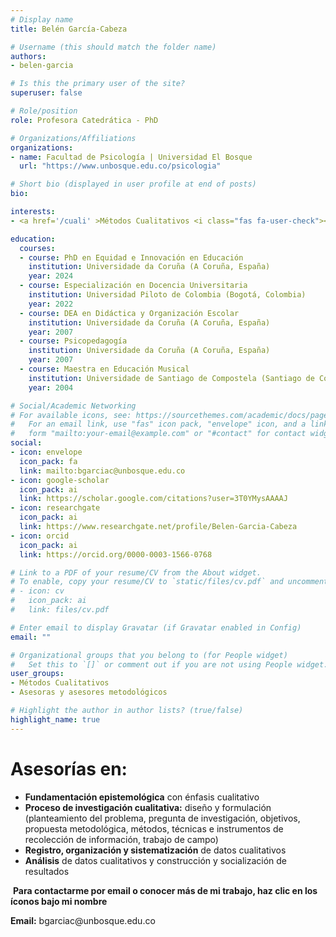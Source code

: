 ```yaml
---
# Display name
title: Belén García-Cabeza

# Username (this should match the folder name)
authors:
- belen-garcia

# Is this the primary user of the site?
superuser: false

# Role/position
role: Profesora Catedrática - PhD

# Organizations/Affiliations
organizations:
- name: Facultad de Psicología | Universidad El Bosque
  url: "https://www.unbosque.edu.co/psicologia"

# Short bio (displayed in user profile at end of posts)
bio: 

interests:
- <a href='/cuali' >Métodos Cualitativos <i class="fas fa-user-check"></i></a><br />

education:
  courses:
  - course: PhD en Equidad e Innovación en Educación
    institution: Universidade da Coruña (A Coruña, España)
    year: 2024
  - course: Especialización en Docencia Universitaria
    institution: Universidad Piloto de Colombia (Bogotá, Colombia)
    year: 2022
  - course: DEA en Didáctica y Organización Escolar
    institution: Universidade da Coruña (A Coruña, España)
    year: 2007
  - course: Psicopedagogía
    institution: Universidade da Coruña (A Coruña, España)
    year: 2007
  - course: Maestra en Educación Musical
    institution: Universidade de Santiago de Compostela (Santiago de Compostela, España) 
    year: 2004

# Social/Academic Networking
# For available icons, see: https://sourcethemes.com/academic/docs/page-builder/#icons
#   For an email link, use "fas" icon pack, "envelope" icon, and a link in the
#   form "mailto:your-email@example.com" or "#contact" for contact widget.
social:
- icon: envelope
  icon_pack: fa
  link: mailto:bgarciac@unbosque.edu.co
- icon: google-scholar
  icon_pack: ai
  link: https://scholar.google.com/citations?user=3T0YMysAAAAJ
- icon: researchgate
  icon_pack: ai
  link: https://www.researchgate.net/profile/Belen-Garcia-Cabeza
- icon: orcid
  icon_pack: ai
  link: https://orcid.org/0000-0003-1566-0768

# Link to a PDF of your resume/CV from the About widget.
# To enable, copy your resume/CV to `static/files/cv.pdf` and uncomment the lines below.
# - icon: cv
#   icon_pack: ai
#   link: files/cv.pdf

# Enter email to display Gravatar (if Gravatar enabled in Config)
email: ""

# Organizational groups that you belong to (for People widget)
#   Set this to `[]` or comment out if you are not using People widget.
user_groups:
- Métodos Cualitativos
- Asesoras y asesores metodológicos

# Highlight the author in author lists? (true/false)
highlight_name: true
---
```


# **Asesorías en:**

* **Fundamentación epistemológica** con énfasis cualitativo
* **Proceso de investigación cualitativa:** diseño y formulación (planteamiento del problema, pregunta de investigación, objetivos, propuesta metodológica, métodos, técnicas e instrumentos de recolección de información, trabajo de campo)
* **Registro, organización y sistematización** de datos cualitativos
* **Análisis** de datos cualitativos y construcción y socialización de resultados

<span style="color: #f68212;"><i class="fas fa-exclamation-circle"></i>&nbsp;</span>**Para contactarme por email o conocer más de mi trabajo, haz clic en los íconos bajo mi nombre**
<p><i class="fas fa-envelope" style="color: #f68212;"></i> <b>Email:</b> bgarciac@unbosque.edu.co</p>
